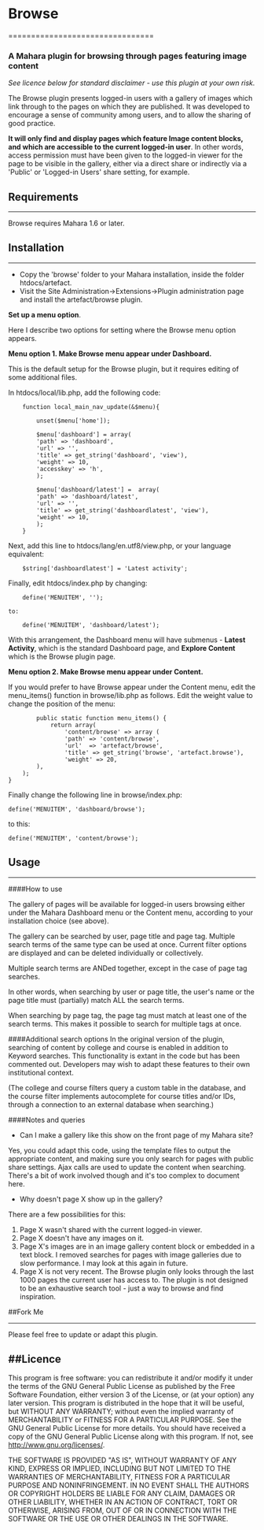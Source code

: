 # Browse
================================

### A Mahara plugin for browsing through pages featuring image content

*See licence below for standard disclaimer - use this plugin at your own risk.*


The Browse plugin presents logged-in users with a gallery of images which link through to the pages on which they are published. It was developed to encourage a sense of community among users, and to allow the sharing of good practice. 

**It will only find and display pages which feature Image content blocks, and which are accessible to the current logged-in user**. In other words, access permission must have been given to the logged-in viewer for the page to be visible in the gallery, either via a direct share or indirectly via a 'Public' or 'Logged-in Users' share setting, for example.


## Requirements
---
Browse requires Mahara 1.6 or later.



## Installation
---

* Copy the 'browse' folder to your Mahara installation, inside the folder htdocs/artefact.
* Visit the Site Administration->Extensions->Plugin administration page and install the artefact/browse plugin.

**Set up a menu option**.

Here I describe two options for setting where the Browse menu option appears.

**Menu option 1. Make Browse menu appear under Dashboard.**
    
This is the default setup for the Browse plugin, but it requires editing of some additional files.
    
In htdocs/local/lib.php, add the following code:
    
        function local_main_nav_update(&$menu){

            unset($menu['home']);

            $menu['dashboard'] = array(
            'path' => 'dashboard',
            'url' => '',
            'title' => get_string('dashboard', 'view'),
            'weight' => 10,
            'accesskey' => 'h',
            );

            $menu['dashboard/latest'] =  array(
            'path' => 'dashboard/latest',
            'url' => '',
            'title' => get_string('dashboardlatest', 'view'),
            'weight' => 10,
            );
        }
        
Next, add this line to htdocs/lang/en.utf8/view.php, or your language equivalent:
    
        $string['dashboardlatest'] = 'Latest activity';
    
Finally, edit htdocs/index.php by changing:
    
        define('MENUITEM', ''); 
        
    to:
    
        define('MENUITEM', 'dashboard/latest');
        
With this arrangement, the Dashboard menu will have submenus - **Latest Activity**, which is the standard Dashboard page, and **Explore Content** which is the Browse plugin page.
    
**Menu option 2.    Make Browse menu appear under Content.**
    
If you would prefer to have Browse appear under the Content menu, edit the menu_items() function in browse/lib.php as follows. Edit the weight value to change the position of the menu:
    
            public static function menu_items() {
                return array(
                    'content/browse' => array (
                    'path' => 'content/browse',
                    'url'  => 'artefact/browse',
                    'title' => get_string('browse', 'artefact.browse'),
                    'weight' => 20,
            ),
        );
    }

Finally change the following line in browse/index.php:

    define('MENUITEM', 'dashboard/browse');
    
to this:

    define('MENUITEM', 'content/browse');    


## Usage
---

####How to use

The gallery of pages will be available for logged-in users browsing either under the Mahara Dashboard menu or the Content menu, according to your installation choice (see above).

The gallery can be searched by user, page title and page tag.
Multiple search terms of the same type can be used at once. Current filter options are displayed and can be deleted individually or collectively.

Multiple search terms are ANDed together, except in the case of page tag searches. 

In other words, when searching by user or page title, the user's name or the page title must (partially) match ALL the search terms. 

When searching by page tag, the page tag must match at least one of the search terms. This makes it possible to search for multiple tags at once.


####Additional search options
In the original version of the plugin, searching of content by college and course is enabled in addition to Keyword searches.
This functionality is extant in the code but has been commented out. Developers may wish to adapt these features to their own institutional context.

(The college and course filters query a custom table in the database, and the course filter implements autocomplete for course titles and/or IDs, through a connection to an external database when searching.)


####Notes and queries

* Can I make a gallery like this show on the front page of my Mahara site?

Yes, you could adapt this code, using the template files to output the appropriate content, and making sure you only search for pages with public share settings. Ajax calls are used to update the content when searching. There's a bit of work involved though and it's too complex to document here.

*   Why doesn't page X show up in the gallery?

There are a few possibilities for this:

1. Page X wasn't shared with the current logged-in viewer.
2. Page X doesn't have any images on it.
3. Page X's images are in an image gallery content block or embedded in a text block. I removed searches for pages with image galleries due to slow performance. I may look at this again in future.
4. Page X is not very recent. The Browse plugin only looks through the last 1000 pages the current user has access to. The plugin is not designed to be an exhaustive search tool - just a way to browse and find inspiration.

##Fork Me
___
Please feel free to update or adapt this plugin.


##Licence
---

This program is free software: you can redistribute it and/or modify it under the terms of the GNU General Public License as published by the Free Software Foundation, either version 3 of the License, or (at your option) any later version.
This program is distributed in the hope that it will be useful, but WITHOUT ANY WARRANTY; without even the implied warranty of MERCHANTABILITY or FITNESS FOR A PARTICULAR PURPOSE.  See the GNU General Public License for more details.
You should have received a copy of the GNU General Public License along with this program.  If not, see <http://www.gnu.org/licenses/>.
 
THE SOFTWARE IS PROVIDED "AS IS", WITHOUT WARRANTY OF ANY KIND, EXPRESS OR IMPLIED, INCLUDING BUT NOT LIMITED TO THE WARRANTIES OF MERCHANTABILITY, FITNESS FOR A PARTICULAR PURPOSE AND NONINFRINGEMENT. IN NO EVENT SHALL THE AUTHORS OR COPYRIGHT HOLDERS BE LIABLE FOR ANY CLAIM, DAMAGES OR OTHER LIABILITY, WHETHER IN AN ACTION OF CONTRACT, TORT OR OTHERWISE, ARISING
FROM, OUT OF OR IN CONNECTION WITH THE SOFTWARE OR THE USE OR OTHER DEALINGS IN THE SOFTWARE.
